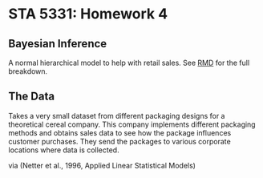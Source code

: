 # STA 5331: Homework 4

## Bayesian Inference
A normal hierarchical model to help with retail sales. See [RMD](https://github.com/brandonowens24/STA-5331/blob/main/HW4-HierarchicalModel/hw4.Rmd) for the full breakdown.

## The Data
Takes a very small dataset from different packaging designs for a theoretical cereal company.
This company implements different packaging methods and obtains sales data to see how the package influences customer purchases.
They send the packages to various corporate locations where data is collected.

via (Netter et al., 1996, Applied Linear Statistical Models)


